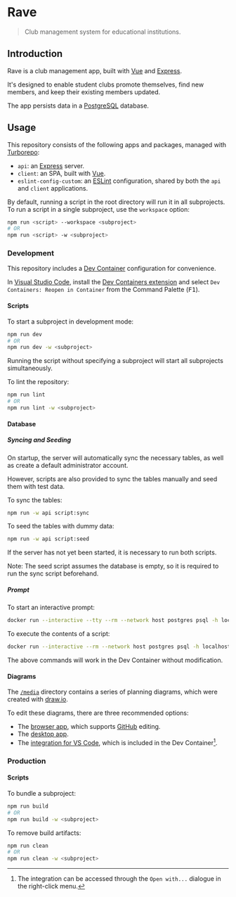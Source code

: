 # Rave

> Club management system for educational institutions.

## Introduction

Rave is a club management app, built with [Vue](https://vuejs.org/) and [Express](https://expressjs.com/).

It's designed to enable student clubs promote themselves, find new members, and keep their existing members updated.

The app persists data in a [PostgreSQL](https://www.postgresql.org/) database.

## Usage

This repository consists of the following apps and packages, managed with [Turborepo](https://turbo.build/repo):

- `api`: an [Express](https://expressjs.com/) server.
- `client`: an SPA, built with [Vue](https://vuejs.org/).
- `eslint-config-custom`: an [ESLint](https://eslint.org/) configuration, shared by both the `api` and `client` applications.

By default, running a script in the root directory will run it in all subprojects.\
To run a script in a single subproject, use the `workspace` option:

```sh
npm run <script> --workspace <subproject>
# OR
npm run <script> -w <subproject>
```

### Development

This repository includes a [Dev Container](https://containers.dev/) configuration for convenience.

In [Visual Studio Code](https://code.visualstudio.com/), install the [Dev Containers extension](https://marketplace.visualstudio.com/items?itemName=ms-vscode-remote.remote-containers) and select `Dev Containers: Reopen in Container` from the Command Palette (<kbd>F1</kbd>).

#### Scripts

To start a subproject in development mode:

```sh
npm run dev
# OR
npm run dev -w <subproject>
```

Running the script without specifying a subproject will start all subprojects simultaneously.

To lint the repository:

```sh
npm run lint
# OR
npm run lint -w <subproject>
```

#### Database

##### Syncing and Seeding

On startup, the server will automatically sync the necessary tables, as well as create a default administrator account.

However, scripts are also provided to sync the tables manually and seed them with test data.

To sync the tables:

```sh
npm run -w api script:sync
```

To seed the tables with dummy data:

```sh
npm run -w api script:seed
```

If the server has not yet been started, it is necessary to run both scripts.

Note: The seed script assumes the database is empty, so it is required to run the sync script beforehand.

##### Prompt

To start an interactive prompt:

```sh
docker run --interactive --tty --rm --network host postgres psql -h localhost -p 5432 -U rave
```

To execute the contents of a script:

```sh
docker run --interactive --rm --network host postgres psql -h localhost -p 5432 -U rave < <script.sql>
```

The above commands will work in the Dev Container without modification.

#### Diagrams

The [`/media`](./media/) directory contains a series of planning diagrams, which were created with [draw.io](https://drawio.com/).

To edit these diagrams, there are three recommended options:

- The [browser app](https://app.diagrams.net/), which supports [GitHub](https://github.com/) editing.
- The [desktop app](https://drawio.com/).
- The [integration for VS Code](https://marketplace.visualstudio.com/items?itemName=hediet.vscode-drawio), which is included in the Dev Container[^1].

[^1]: The integration can be accessed through the `Open with...` dialogue in the right-click menu.

### Production

#### Scripts

To bundle a subproject:

```sh
npm run build
# OR
npm run build -w <subproject>
```

To remove build artifacts:

```sh
npm run clean
# OR
npm run clean -w <subproject>
```
